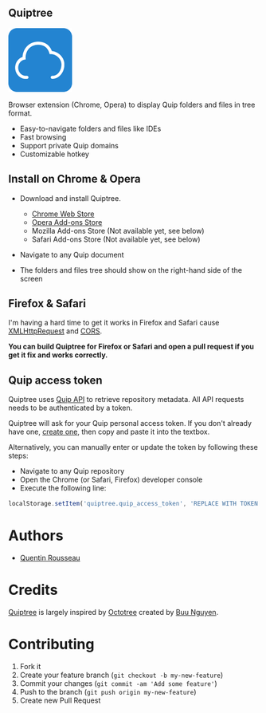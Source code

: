 ## Quiptree

[![Quiptree Logo](https://github.com/kwent/quiptree/blob/master/icons/icon128.png?raw=1)](https://github.com/kwent/quiptree)

Browser extension (Chrome, Opera) to display Quip folders and files in tree format.

* Easy-to-navigate folders and files like IDEs
* Fast browsing
* Support private Quip domains
* Customizable hotkey

## Install on Chrome & Opera
* Download and install Quiptree.
  - [Chrome Web Store](https://chrome.google.com/webstore/detail/quiptree/gcomjeafpffkkijhaigafppjkkadnpkb)
  - [Opera Add-ons Store](https://addons.opera.com/en/extensions/details/quiptree/)
  - Mozilla Add-ons Store (Not available yet, see below)
  - Safari Add-ons Store (Not available yet, see below)

* Navigate to any Quip document
* The folders and files tree should show on the right-hand side of the screen

## Firefox & Safari

I'm having a hard time to get it works in Firefox and Safari cause [XMLHttpRequest](https://en.wikipedia.org/wiki/XMLHttpRequest) and [CORS](https://en.wikipedia.org/wiki/Cross-origin_resource_sharing).

**You can build Quiptree for Firefox or Safari and open a pull request if you get it fix and works correctly.**

## Quip access token
Quiptree uses [Quip API](https://quip.com/api/reference) to retrieve repository metadata. All API requests needs to be authenticated by a token.

Quiptree will ask for your Quip personal access token. If you don't already have one, [create one](https://quip.com/api/personal-token), then copy and paste it into the textbox.

Alternatively, you can manually enter or update the token by following these steps:

* Navigate to any Quip repository
* Open the Chrome (or Safari, Firefox) developer console
* Execute the following line:

```javascript
localStorage.setItem('quiptree.quip_access_token', 'REPLACE WITH TOKEN')
```

# Authors

- [Quentin Rousseau](https://github.com/kwent)

# Credits

[Quiptree](https://github.com/kwent/quiptree) is largely inspired by [Octotree](https://github.com/buunguyen/octotree) created by [Buu Nguyen](https://github.com/buunguyen).

# Contributing
1. Fork it
2. Create your feature branch (`git checkout -b my-new-feature`)
3. Commit your changes (`git commit -am 'Add some feature'`)
4. Push to the branch (`git push origin my-new-feature`)
5. Create new Pull Request
